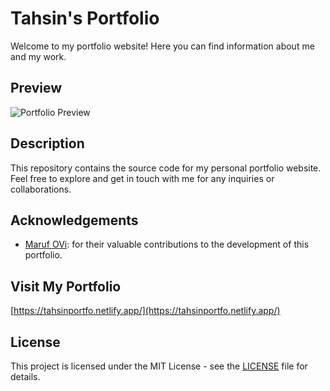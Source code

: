 # Tahsin's Portfolio

Welcome to my portfolio website! Here you can find information about me and my work.

## Preview
![Portfolio Preview](https://tahsinportfo.netlify.app/prevew.png)

## Description
This repository contains the source code for my personal portfolio website. Feel free to explore and get in touch with me for any inquiries or collaborations.

## Acknowledgements
- [Maruf OVi](https://github.com/iamovi): for their valuable contributions to the development of this portfolio.

## Visit My Portfolio
[https://tahsinportfo.netlify.app/](https://tahsinportfo.netlify.app/)

## License
This project is licensed under the MIT License - see the [LICENSE](LICENSE) file for details.
